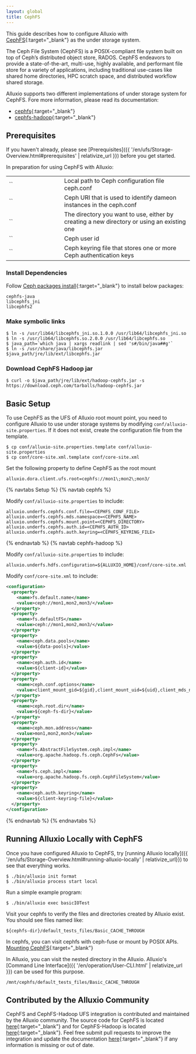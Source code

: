 ```yaml
---
layout: global
title: CephFS
---
```


This guide describes how to configure Alluxio with [CephFS](https://ceph.io/en/discover/technology/#file){:target="_blank"} as the under storage system. 

The Ceph File System (CephFS) is a POSIX-compliant file system built on top of Ceph’s distributed object store, RADOS. CephFS endeavors to provide a state-of-the-art, multi-use, highly available, and performant file store for a variety of applications, including traditional use-cases like shared home directories, HPC scratch space, and distributed workflow shared storage.

Alluxio supports two different implementations of under storage system for CephFS. Fore more information, please read its documentation:
- [cephfs](https://docs.ceph.com/en/latest/cephfs/api/libcephfs-java/){:target="_blank"}
- [cephfs-hadoop](https://docs.ceph.com/en/nautilus/cephfs/hadoop/){:target="_blank"}

## Prerequisites

If you haven't already, please see [Prerequisites]({{ '/en/ufs/Storage-Overview.html#prerequisites' | relativize_url }}) before you get started.

In preparation for using CephFS with Alluxio:
<table class="table table-striped">
  <tr>
    <td markdown="span" style="width:30%">`<CEPHFS_CONF_FILE>`</td>
    <td markdown="span">Local path to Ceph configuration file ceph.conf</td>
  </tr>
  <tr>
    <td markdown="span" style="width:30%">`<CEPHFS_NAME>`</td>
    <td markdown="span">Ceph URI that is used to identify dameon instances in the ceph.conf</td>
  </tr>
  <tr>
    <td markdown="span" style="width:30%">`<CEPHFS_DIRECTORY>`</td>
    <td markdown="span">The directory you want to use, either by creating a new directory or using an existing one</td>
  </tr>
  <tr>
    <td markdown="span" style="width:30%">`<CEPHFS_AUTH_ID>`</td>
    <td markdown="span">Ceph user id</td>
  </tr>
  <tr>
    <td markdown="span" style="width:30%">`<CEPHFS_KEYRING_FILE>`</td>
    <td markdown="span">Ceph keyring file that stores one or more Ceph authentication keys</td>
  </tr>
</table>

### Install Dependencies
Follow [Ceph packages install](https://docs.ceph.com/en/latest/install/get-packages/){:target="_blank"} to install below packages:

```
cephfs-java
libcephfs_jni
libcephfs2
```

### Make symbolic links

```shell
$ ln -s /usr/lib64/libcephfs_jni.so.1.0.0 /usr/lib64/libcephfs_jni.so
$ ln -s /usr/lib64/libcephfs.so.2.0.0 /usr/lib64/libcephfs.so
$ java_path=`which java | xargs readlink | sed 's#/bin/java##g'`
$ ln -s /usr/share/java/libcephfs.jar $java_path/jre/lib/ext/libcephfs.jar
```

### Download CephFS Hadoop jar

```shell
$ curl -o $java_path/jre/lib/ext/hadoop-cephfs.jar -s https://download.ceph.com/tarballs/hadoop-cephfs.jar
```

## Basic Setup

To use CephFS as the UFS of Alluxio root mount point, you need to configure Alluxio to use under storage systems by modifying `conf/alluxio-site.properties`. If it does not exist, create the configuration file from the template.

```shell
$ cp conf/alluxio-site.properties.template conf/alluxio-site.properties
$ cp conf/core-site.xml.template conf/core-site.xml
```

Set the following property to define CephFS as the root mount

```properties
alluxio.dora.client.ufs.root=cephfs://mon1\;mon2\;mon3/
```

{% navtabs Setup %}
{% navtab cephfs %}

Modify `conf/alluxio-site.properties` to include:

```properties
alluxio.underfs.cephfs.conf.file=<CEPHFS_CONF_FILE>
alluxio.underfs.cephfs.mds.namespace=<CEPHFS_NAME>
alluxio.underfs.cephfs.mount.point=<CEPHFS_DIRECTORY>
alluxio.underfs.cephfs.auth.id=<CEPHFS_AUTH_ID>
alluxio.underfs.cephfs.auth.keyring=<CEPHFS_KEYRING_FILE>
```

{% endnavtab %}
{% navtab cephfs-hadoop %}

Modify `conf/alluxio-site.properties` to include:

```properties
alluxio.underfs.hdfs.configuration=${ALLUXIO_HOME}/conf/core-site.xml
```

Modify `conf/core-site.xml` to include:

```xml
<configuration>
  <property>
    <name>fs.default.name</name>
    <value>ceph://mon1,mon2,mon3/</value>
  </property>
  <property>
    <name>fs.defaultFS</name>
    <value>ceph://mon1,mon2,mon3/</value>
  </property>
  <property>
    <name>ceph.data.pools</name>
    <value>${data-pools}</value>
  </property>
  <property>
    <name>ceph.auth.id</name>
    <value>${client-id}</value>
  </property>
  <property>
    <name>ceph.conf.options</name>
    <value>client_mount_gid=${gid},client_mount_uid=${uid},client_mds_namespace=${ceph-fs-name}</value>
  </property>
  <property>
    <name>ceph.root.dir</name>
    <value>${ceph-fs-dir}</value>
  </property>
  <property>
    <name>ceph.mon.address</name>
    <value>mon1,mon2,mon3</value>
  </property>
  <property>
    <name>fs.AbstractFileSystem.ceph.impl</name>
    <value>org.apache.hadoop.fs.ceph.CephFs</value>
  </property>
  <property>
    <name>fs.ceph.impl</name>
    <value>org.apache.hadoop.fs.ceph.CephFileSystem</value>
  </property>
  <property>
    <name>ceph.auth.keyring</name>
    <value>${client-keyring-file}</value>
  </property>
</configuration>
```

{% endnavtab %}
{% endnavtabs %}

## Running Alluxio Locally with CephFS

Once you have configured Alluxio to CephFS, try [running Alluxio locally]({{ '/en/ufs/Storage-Overview.html#running-alluxio-locally' | relativize_url}}) to see that everything works.

```shell
$ ./bin/alluxio init format
$ ./bin/alluxio process start local
```

Run a simple example program:

```shell
$ ./bin/alluxio exec basicIOTest
```

Visit your cephfs to verify the files and directories created by Alluxio exist. You should see files named like:

```
${cephfs-dir}/default_tests_files/Basic_CACHE_THROUGH
```
In cephfs, you can visit cephfs with ceph-fuse or mount by POSIX APIs. [Mounting CephFS](https://docs.ceph.com/en/latest/cephfs/#mounting-cephfs){:target="_blank"}

In Alluxio, you can visit the nested directory in the Alluxio. Alluxio's [Command Line Interface]({{ '/en/operation/User-CLI.html' | relativize_url }}) can be used for this purpose.

```
/mnt/cephfs/default_tests_files/Basic_CACHE_THROUGH
```

## Contributed by the Alluxio Community

CephFS and CephFS-Hadoop UFS integration is contributed and maintained by the Alluxio community.
The source code for CephFS is located [here](https://github.com/Alluxio/alluxio/tree/main/dora/underfs/cephfs){:target="_blank"} and for CephFS-Hadoop is located [here](https://github.com/Alluxio/alluxio/tree/main/dora/underfs/cephfs-hadoop){:target="_blank"}.
Feel free submit pull requests to improve the integration and update 
the documentation [here](https://github.com/Alluxio/alluxio/blob/main/docs/en/ufs/CephFS.md){:target="_blank"} 
if any information is missing or out of date.
